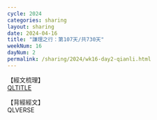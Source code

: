 ```yaml
---
cycle: 2024
categories: sharing
layout: sharing
date: 2024-04-16
title: "謙理之行：第107天/共730天"
weekNum: 16
dayNum: 2
permalink: /sharing/2024/wk16-day2-qianli.html
---
```

【經文梳理】  
[QLTITLE](QLLINK)

【背經經文】  
QLVERSE
